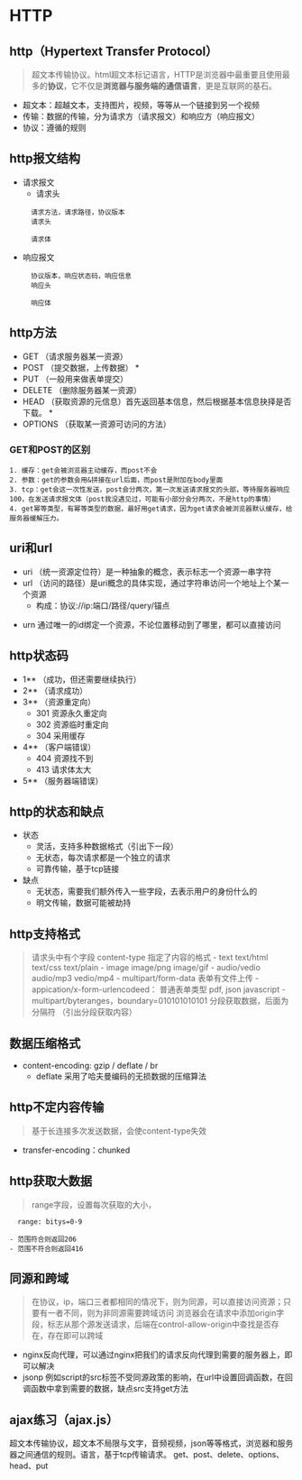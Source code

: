 # HTTP

## http（Hypertext Transfer Protocol）
> 超文本传输协议。html超文本标记语言，HTTP是浏览器中最重要且使用最多的**协议**，它不仅是**浏览器与服务端的通信语言**，更是互联网的基石。
  + 超文本：超越文本，支持图片，视频，等等从一个链接到另一个视频
  + 传输：数据的传输，分为请求方（请求报文）和响应方（响应报文）
  + 协议：遵循的规则

## http报文结构
  + 请求报文
    - 请求头
    ```
      请求方法，请求路径，协议版本
      请求头

      请求体
    ```
  + 响应报文
    ```
      协议版本，响应状态码，响应信息
      响应头

      响应体
    ```
## http方法
  + GET （请求服务器某一资源）
  + POST （提交数据，上传数据） *
  + PUT （一般用来做表单提交）
  + DELETE （删除服务器某一资源）
  + HEAD （获取资源的元信息）首先返回基本信息，然后根据基本信息抉择是否下载。 *
  + OPTIONS （获取某一资源可访问的方法）

  ### GET和POST的区别
    1. 缓存：get会被浏览器主动缓存，而post不会
    2. 参数：get的参数会用&拼接在url后面，而post是附加在body里面
    3. tcp：get会这一次性发送，post会分两次，第一次发送请求报文的头部，等待服务器响应100，在发送请求报文体（post我没遇见过，可能有小部分会分两次，不是http的事情）
    4. get幂等类型，有幂等类型的数据，最好用get请求，因为get请求会被浏览器默认缓存，给服务器缓解压力。


## uri和url
  + uri （统一资源定位符）是一种抽象的概念，表示标志一个资源一串字符
  + url （访问的路径）是uri概念的具体实现，通过字符串访问一个地址上个某一个资源
    + 构成：协议://ip:端口/路径/query/锚点
  - urn 通过唯一的id绑定一个资源，不论位置移动到了哪里，都可以直接访问

## http状态码
  + 1** （成功，但还需要继续执行）
  + 2** （请求成功）
  + 3** （资源重定向）
    - 301 资源永久重定向
    - 302 资源临时重定向
    - 304 采用缓存
  + 4** （客户端错误）
    - 404 资源找不到
    - 413 请求体太大
  + 5** （服务器端错误）

## http的状态和缺点
  + 状态
    - 灵活，支持多种数据格式（引出下一段）
    - 无状态，每次请求都是一个独立的请求
    - 可靠传输，基于tcp链接
  + 缺点
    - 无状态，需要我们额外传入一些字段，去表示用户的身份什么的
    - 明文传输，数据可能被劫持

## http支持格式
  > 请求头中有个字段 content-type 指定了内容的格式
    - text  text/html text/css text/plain
    - image  image/png image/gif
    - audio/vedio  audio/mp3 vedio/mp4
    - multipart/form-data 表单有文件上传
    - appication/x-form-urlencodeed： 普通表单类型 pdf, json javascript
    - multipart/byteranges，boundary=010101010101 分段获取数据，后面为分隔符 （引出分段获取内容）

## 数据压缩格式
- content-encoding: gzip / deflate / br
  - deflate 采用了哈夫曼编码的无损数据的压缩算法

## http不定内容传输
  > 基于长连接多次发送数据，会使content-type失效
  - transfer-encoding：chunked

## http获取大数据
  > range字段，设置每次获取的大小，
  ``` JS
    range: bitys=0-9
  ```
    - 范围符合则返回206
    - 范围不符合则返回416

## 同源和跨域
  > 在协议，ip，端口三者都相同的情况下，则为同源，可以直接访问资源；只要有一者不同，则为非同源需要跨域访问
  > 浏览器会在请求中添加origin字段，标志从那个源发送请求，后端在control-allow-origin中查找是否存在，存在即可以跨域
  + nginx反向代理，可以通过nginx把我们的请求反向代理到需要的服务器上，即可以解决
  + jsonp 例如script的src标签不受同源政策的影响，在url中设置回调函数，在回调函数中拿到需要的数据，缺点src支持get方法

## ajax练习（ajax.js）


超文本传输协议，超文本不局限与文字，音频视频，json等等格式，浏览器和服务器之间通信的规则。语言，基于tcp传输请求。
get、post、delete、options、head、put